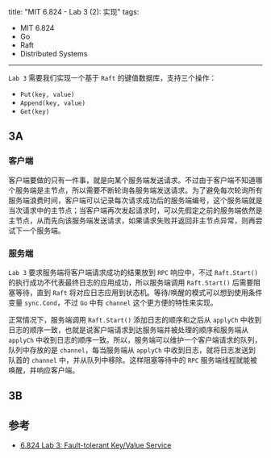 title: "MIT 6.824 - Lab 3 (2): 实现"
tags:
- MIT 6.824
- Go
- Raft
- Distributed Systems
---

`Lab 3` 需要我们实现一个基于 `Raft` 的键值数据库，支持三个操作：

* `Put(key, value)`
* `Append(key, value)`
* `Get(key)`

## 3A
### 客户端
客户端要做的只有一件事，就是向某个服务端发送请求。不过由于客户端不知道哪个服务端是主节点，所以需要不断轮询各服务端发送请求。为了避免每次轮询所有服务端浪费时间，客户端可以记录每次请求成功后的服务端编号，这个服务端就是当次请求中的主节点；当客户端再次发起请求时，可以先假定之前的服务端依然是主节点，从而先向该服务端发送请求，如果请求失败并返回非主节点异常，则再尝试下一个服务端。

### 服务端
`Lab 3` 要求服务端将客户端请求成功的结果放到 `RPC` 响应中，不过 `Raft.Start()` 的执行成功不代表最终日志的应用成功，所以服务端调用 `Raft.Start()` 后需要阻塞等待，直到 `Raft` 将对应日志应用到状态机。等待/唤醒的模式可以想到使用条件变量 `sync.Cond`，不过 `Go` 中有 `channel` 这个更方便的特性来实现。

正常情况下，服务端调用 `Raft.Start()` 添加日志的顺序和之后从 `applyCh` 中收到日志的顺序一致，也就是说客户端请求到达服务端并被处理的顺序和服务端从 `applyCh` 中收到日志的顺序一致。所以，服务端可以维护一个客户端请求的队列，队列中存放的是 `channel`，每当服务端从 `applyCh` 中收到日志，就将日志发送到队首的 `channel` 中，并从队列中移除。这样阻塞等待中的 `RPC` 服务端线程就能被唤醒，并响应客户端。

## 3B

## 参考
* [6.824 Lab 3: Fault-tolerant Key/Value Service](https://pdos.csail.mit.edu/6.824/labs/lab-kvraft.html)